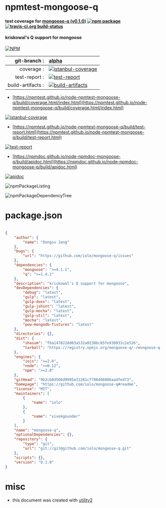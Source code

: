 # npmtest-mongoose-q

#### test coverage for  [mongoose-q (v0.1.0)](https://github.com/iolo/mongoose-q#readme)  [![npm package](https://img.shields.io/npm/v/npmtest-mongoose-q.svg?style=flat-square)](https://www.npmjs.org/package/npmtest-mongoose-q) [![travis-ci.org build-status](https://api.travis-ci.org/npmtest/node-npmtest-mongoose-q.svg)](https://travis-ci.org/npmtest/node-npmtest-mongoose-q)

#### kriskowal's Q support for mongoose

[![NPM](https://nodei.co/npm/mongoose-q.png?downloads=true&downloadRank=true&stars=true)](https://www.npmjs.com/package/mongoose-q)

| git-branch : | [alpha](https://github.com/npmtest/node-npmtest-mongoose-q/tree/alpha)|
|--:|:--|
| coverage : | [![istanbul-coverage](https://npmtest.github.io/node-npmtest-mongoose-q/build/coverage.badge.svg)](https://npmtest.github.io/node-npmtest-mongoose-q/build/coverage.html/index.html)|
| test-report : | [![test-report](https://npmtest.github.io/node-npmtest-mongoose-q/build/test-report.badge.svg)](https://npmtest.github.io/node-npmtest-mongoose-q/build/test-report.html)|
| build-artifacts : | [![build-artifacts](https://npmtest.github.io/node-npmtest-mongoose-q/glyphicons_144_folder_open.png)](https://github.com/npmtest/node-npmtest-mongoose-q/tree/gh-pages/build)|

- [https://npmtest.github.io/node-npmtest-mongoose-q/build/coverage.html/index.html](https://npmtest.github.io/node-npmtest-mongoose-q/build/coverage.html/index.html)

[![istanbul-coverage](https://npmtest.github.io/node-npmtest-mongoose-q/build/screenCapture.buildCi.browser.%252Ftmp%252Fbuild%252Fcoverage.lib.html.png)](https://npmtest.github.io/node-npmtest-mongoose-q/build/coverage.html/index.html)

- [https://npmtest.github.io/node-npmtest-mongoose-q/build/test-report.html](https://npmtest.github.io/node-npmtest-mongoose-q/build/test-report.html)

[![test-report](https://npmtest.github.io/node-npmtest-mongoose-q/build/screenCapture.buildCi.browser.%252Ftmp%252Fbuild%252Ftest-report.html.png)](https://npmtest.github.io/node-npmtest-mongoose-q/build/test-report.html)

- [https://npmdoc.github.io/node-npmdoc-mongoose-q/build/apidoc.html](https://npmdoc.github.io/node-npmdoc-mongoose-q/build/apidoc.html)

[![apidoc](https://npmdoc.github.io/node-npmdoc-mongoose-q/build/screenCapture.buildCi.browser.%252Ftmp%252Fbuild%252Fapidoc.html.png)](https://npmdoc.github.io/node-npmdoc-mongoose-q/build/apidoc.html)

![npmPackageListing](https://npmtest.github.io/node-npmtest-mongoose-q/build/screenCapture.npmPackageListing.svg)

![npmPackageDependencyTree](https://npmtest.github.io/node-npmtest-mongoose-q/build/screenCapture.npmPackageDependencyTree.svg)



# package.json

```json

{
    "author": {
        "name": "Dongsu Jang"
    },
    "bugs": {
        "url": "https://github.com/iolo/mongoose-q/issues"
    },
    "dependencies": {
        "mongoose": ">=4.1.1",
        "q": ">=1.4.1"
    },
    "description": "kriskowal's Q support for mongoose",
    "devDependencies": {
        "debug": "latest",
        "gulp": "latest",
        "gulp-doxx": "latest",
        "gulp-jshint": "latest",
        "gulp-mocha": "latest",
        "gulp-util": "latest",
        "mocha": "latest",
        "pow-mongodb-fixtures": "latest"
    },
    "directories": {},
    "dist": {
        "shasum": "fba1478228d03a532a0238bc85fe930931c2e526",
        "tarball": "https://registry.npmjs.org/mongoose-q/-/mongoose-q-0.1.0.tgz"
    },
    "engines": {
        "iojs": ">=2.0",
        "node": ">=0.12",
        "npm": ">=2.0"
    },
    "gitHead": "9b2cb0d506d9995e31281cf786d46086aadfed73",
    "homepage": "https://github.com/iolo/mongoose-q#readme",
    "license": "MIT",
    "maintainers": [
        {
            "name": "iolo"
        },
        {
            "name": "vivekgounder"
        }
    ],
    "name": "mongoose-q",
    "optionalDependencies": {},
    "repository": {
        "type": "git",
        "url": "git://git@github.com/iolo/mongoose-q.git"
    },
    "scripts": {},
    "version": "0.1.0"
}
```



# misc
- this document was created with [utility2](https://github.com/kaizhu256/node-utility2)
